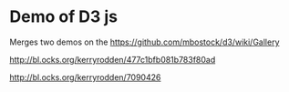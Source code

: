 # Demo of D3 js 



 Merges two demos on the https://github.com/mbostock/d3/wiki/Gallery

 http://bl.ocks.org/kerryrodden/477c1bfb081b783f80ad

 http://bl.ocks.org/kerryrodden/7090426

 